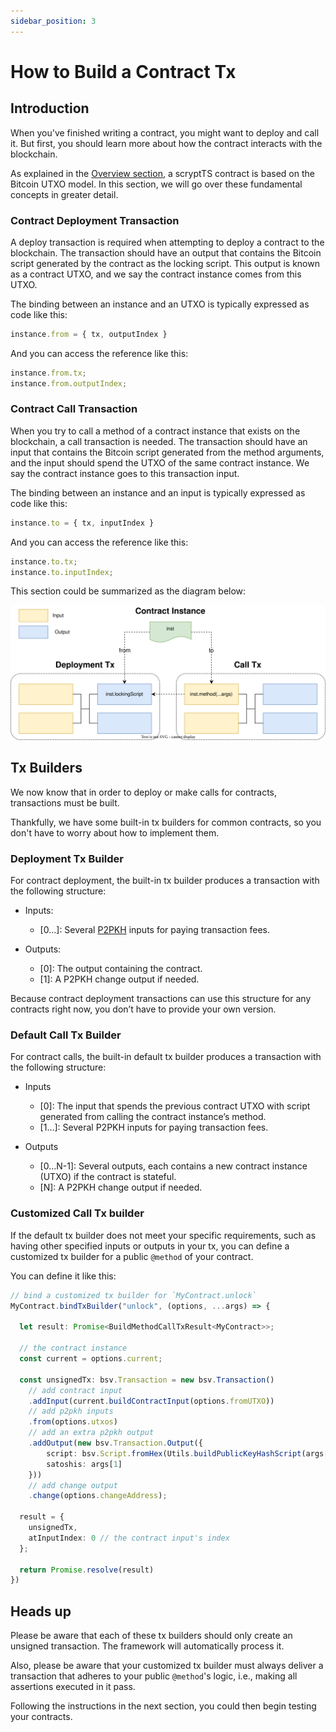 ```yaml
---
sidebar_position: 3
---
```


# How to Build a Contract Tx

## Introduction

When you've finished writing a contract, you might want to deploy and call it. But first, you should learn more about how the contract interacts with the blockchain.

As explained in the [Overview section](../overview.md), a scryptTS contract is based on the Bitcoin UTXO model. In this section, we will go over these fundamental concepts in greater detail.


### Contract Deployment Transaction

A deploy transaction is required when attempting to deploy a contract to the blockchain. The transaction should have an output that contains the Bitcoin script generated by the contract as the locking script. This output is known as a contract UTXO, and we say the contract instance comes from this UTXO.

The binding between an instance and an UTXO is typically expressed as code like this:
```ts
instance.from = { tx, outputIndex }
```

And you can access the reference like this:

```ts
instance.from.tx;
instance.from.outputIndex;
```

### Contract Call Transaction

When you try to call a method of a contract instance that exists on the blockchain, a call transaction is needed. The transaction should have an input that contains the Bitcoin script generated from the method arguments, and the input should spend the UTXO of the same contract instance. We say the contract instance goes to this transaction input.

The binding between an instance and an input is typically expressed as code like this:

```ts
instance.to = { tx, inputIndex }
```

And you can access the reference like this:

```ts
instance.to.tx;
instance.to.inputIndex;
```


This section could be summarized as the diagram below:

![](../../static/img/contract_tx.svg)

## Tx Builders

We now know that in order to deploy or make calls for contracts, transactions must be built.


Thankfully, we have some built-in tx builders for common contracts, so you don't have to worry about how to implement them.

### Deployment Tx Builder

For contract deployment, the built-in tx builder produces a transaction with the following structure:

* Inputs:

  * [0…]: Several [P2PKH](https://learnmeabitcoin.com/technical/p2pkh) inputs for paying transaction fees.

* Outputs:

  * [0]: The output containing the contract.
  * [1]: A P2PKH change output if needed.

Because contract deployment transactions can use this structure for any contracts right now, you don’t have to provide your own version.

### Default Call Tx Builder

For contract calls, the built-in default tx builder produces a transaction with the following structure:

* Inputs

  * [0]: The input that spends the previous contract UTXO with script generated from calling the contract instance’s method.
  * [1…]: Several P2PKH inputs for paying transaction fees.

* Outputs

  * [0…N-1]: Several outputs, each contains a new contract instance (UTXO) if the contract is stateful.
  * [N]: A P2PKH change output if needed.


### Customized Call Tx builder

If the default tx builder does not meet your specific requirements, such as having other specified inputs or outputs in your tx, you can define a customized tx builder for a public `@method` of your contract.

You can define it like this:

```ts
// bind a customized tx builder for `MyContract.unlock`
MyContract.bindTxBuilder("unlock", (options, ...args) => { 

  let result: Promise<BuildMethodCallTxResult<MyContract>>;

  // the contract instance
  const current = options.current;

  const unsignedTx: bsv.Transaction = new bsv.Transaction()
    // add contract input
    .addInput(current.buildContractInput(options.fromUTXO))
    // add p2pkh inputs
    .from(options.utxos)
    // add an extra p2pkh output
    .addOutput(new bsv.Transaction.Output({
        script: bsv.Script.fromHex(Utils.buildPublicKeyHashScript(args[0])),
        satoshis: args[1]
    }))
    // add change output
    .change(options.changeAddress);

  result = {
    unsignedTx,
    atInputIndex: 0 // the contract input's index
  };

  return Promise.resolve(result)         
})
```

## Heads up

Please be aware that each of these tx builders should only create an unsigned transaction. The framework will automatically process it.

Also, please be aware that your customized tx builder must always deliver a transaction that adheres to your public `@method`'s logic, i.e., making all assertions executed in it pass.

Following the instructions in the next section, you could then begin testing your contracts.
